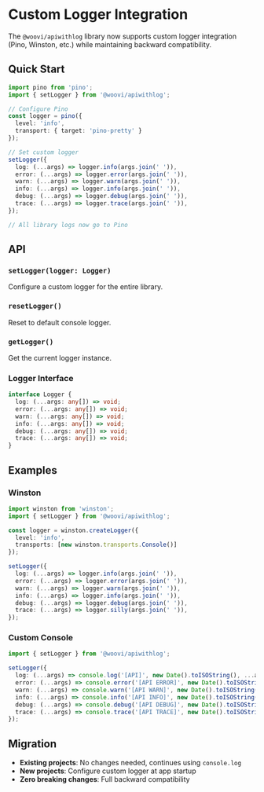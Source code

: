 # Custom Logger Integration

The `@woovi/apiwithlog` library now supports custom logger integration (Pino, Winston, etc.) while maintaining backward compatibility.

## Quick Start

```typescript
import pino from 'pino';
import { setLogger } from '@woovi/apiwithlog';

// Configure Pino
const logger = pino({
  level: 'info',
  transport: { target: 'pino-pretty' }
});

// Set custom logger
setLogger({
  log: (...args) => logger.info(args.join(' ')),
  error: (...args) => logger.error(args.join(' ')),
  warn: (...args) => logger.warn(args.join(' ')),
  info: (...args) => logger.info(args.join(' ')),
  debug: (...args) => logger.debug(args.join(' ')),
  trace: (...args) => logger.trace(args.join(' ')),
});

// All library logs now go to Pino
```

## API

### `setLogger(logger: Logger)`
Configure a custom logger for the entire library.

### `resetLogger()`
Reset to default console logger.

### `getLogger()`
Get the current logger instance.

### Logger Interface
```typescript
interface Logger {
  log: (...args: any[]) => void;
  error: (...args: any[]) => void;
  warn: (...args: any[]) => void;
  info: (...args: any[]) => void;
  debug: (...args: any[]) => void;
  trace: (...args: any[]) => void;
}
```

## Examples

### Winston
```typescript
import winston from 'winston';
import { setLogger } from '@woovi/apiwithlog';

const logger = winston.createLogger({
  level: 'info',
  transports: [new winston.transports.Console()]
});

setLogger({
  log: (...args) => logger.info(args.join(' ')),
  error: (...args) => logger.error(args.join(' ')),
  warn: (...args) => logger.warn(args.join(' ')),
  info: (...args) => logger.info(args.join(' ')),
  debug: (...args) => logger.debug(args.join(' ')),
  trace: (...args) => logger.silly(args.join(' ')),
});
```

### Custom Console
```typescript
import { setLogger } from '@woovi/apiwithlog';

setLogger({
  log: (...args) => console.log('[API]', new Date().toISOString(), ...args),
  error: (...args) => console.error('[API ERROR]', new Date().toISOString(), ...args),
  warn: (...args) => console.warn('[API WARN]', new Date().toISOString(), ...args),
  info: (...args) => console.info('[API INFO]', new Date().toISOString(), ...args),
  debug: (...args) => console.debug('[API DEBUG]', new Date().toISOString(), ...args),
  trace: (...args) => console.trace('[API TRACE]', new Date().toISOString(), ...args),
});
```

## Migration

- **Existing projects**: No changes needed, continues using `console.log`
- **New projects**: Configure custom logger at app startup
- **Zero breaking changes**: Full backward compatibility 